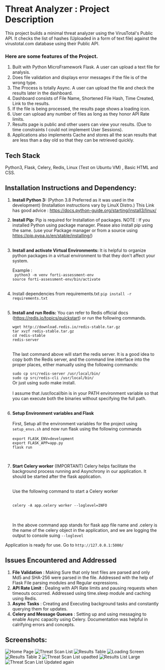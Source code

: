 # Threat Analyzer : Project Description

This project builds a minimal threat analyzer using the VirusTotal's Public API.
It checks the list of hashes (Uploaded in a form of text file) against the virustotal.com database using their Public API.

### Here are some features of the Project.

1. Built with Python MicroFramework Flask. A user can upload a text file for analysis.
3. Does file validation and displays error messages if the file is of the wrong type.
4. The Process is totally Async. A user can upload the file and check the results later in the dashboard.
5. Dashboard consists of File Name, Shortened File Hash, Time Created, Link to the results.
6. If the file is being processed, the results page shows a loading icon.
7. User can upload any number of files as long as they honor API Rate limits.
8. Results page is public and other users can view your results. (Due to time constraints I could not implement User Sessions).
9. Applications also implements Cache and stores all the scan results that are less than a day old so that they can be retrieved quickly.

## Tech Stack

Python3, Flask, Celery, Redis, Linux (Test on Ubuntu VM) , Basic HTML and CSS.

## Installation Instructions and Dependency:

1. **Install Python 3:** (Python 3.8 Preferred as it was used in the development)
    (Installation instructions vary by LinuX Distro.)
    This Link has good advice : https://docs.python-guide.org/starting/install3/linux/
   

2. **Install Pip:** Pip is required for Installation of packages.
    NOTE : If you installed Python using package manager. Please also install pip using the same.
    (use your Package manager or from a source using https://pip.pypa.io/en/stable/installing/) <br/> <br/>

3. **Install and activate Virtual Environments:**
    It is helpful to organize python packages in a virtual environment to that they don't affect your system.
    
    Example : <br>
                ` python3 -m venv forti-assessment-env` <br>
              `source forti-assessment-env/bin/activate`
    <br/>
    <br/>
   
 4. Install dependencies from requirements.txt
    `pip install -r requirements.txt`
    <br/>
    <br/>

 5. **Install and run Redis:**
    You can refer to Redis official docs (https://redis.io/topics/quickstart) or run the following commands. <br/>

    `wget http://download.redis.io/redis-stable.tar.gz` <br/>
    `tar xvzf redis-stable.tar.gz` <br/>
    `cd redis-stable` <br/>
    `redis-server` <br/>
    <br/>
    
    The last command above will start the redis server.
    It is a good idea to copy both the Redis server, and the command line interface into the proper places, either manually using the following commands: <br/>

    `sudo cp src/redis-server /usr/local/bin/` <br/>
    `sudo cp src/redis-cli /usr/local/bin/` <br/>
    Or just using sudo make install.
    <br/><br/>
    I assume that /usr/local/bin is in your PATH environment variable so that you can execute both the binaries without specifying the full path. <br/><br/>
    
 6. **Setup Environment variables and Flask** <br/> <br/>
    First, Setup all the environment variables for the project using `setup_envs.sh` and now run flask using the following commands <br><br>
    `export FLASK_ENV=development` <br>
    `export FLASK_APP=app.py` <br>
    `flask run` <br>

    <br/>
    
 7. **Start Celery worker** (IMPORTANT)
      Celery helps facilitate the background process running and Asynchrony in our application. It should be started after the flask application. <br/> <br/>
      
      Use the following command to start a Celery worker <br/><br/>

      `celery -A app.celery worker --loglevel=INFO`
    
    <br/><br/>
      In the above command app stands for flask app file name and .celery is the name of the celery object
      in the application, and we are logging the output to console suing `--loglevel`


Application is ready for use. Go to `http://127.0.0.1:5000/`

## Issues Encountered and Addressed

1. **File Validation** : Making Sure that only text files are parsed and only Md5 and SHA-256 were parsed in the file. Addressed with the help of Flask File parsing modules and Regular expressions.
2. **API Rate Limit** : Dealing with API Rate limits and pausing requests when timeouts occurred. Addressed using time.sleep module and caching using Redis.
3. **Async Tasks** : Creating and Executing background tasks and constantly querying them for updates.
4. **Celery and Message Queues** : Setting up and using messaging to enable Async capacity using Celery. Documentation was helpful in calrifying errors and concepts.

## Screenshots:
![Home Page](screenshots/a.png)
![Threat Scan List](screenshots/b.png)
![Results Table](screenshots/c.png)
![Loading Screen](screenshots/d.png)
![Results Table 2](screenshots/e.png)
![Threat Scan List upadted](screenshots/f.png)
![Results List Large](screenshots/g.png)
![Threat Scan List Updated again](screenshots/h.png)



